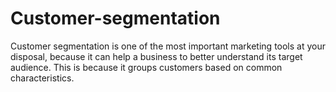 # Customer-segmentation

Customer segmentation is one of the most important marketing tools at your disposal, because it can help a business to better understand its target audience. This is 
because it groups customers based on common characteristics. 
